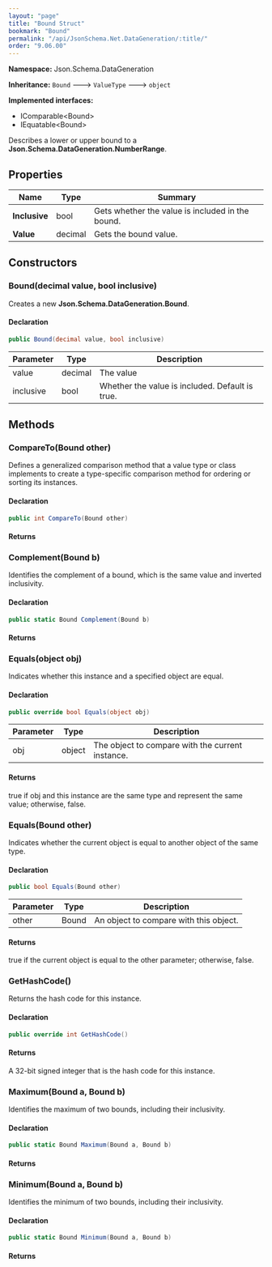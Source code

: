 ```yaml
---
layout: "page"
title: "Bound Struct"
bookmark: "Bound"
permalink: "/api/JsonSchema.Net.DataGeneration/:title/"
order: "9.06.00"
---
```

**Namespace:** Json.Schema.DataGeneration

**Inheritance:**
`Bound`
 🡒 
`ValueType`
 🡒 
`object`

**Implemented interfaces:**

- IComparable\<Bound\>
- IEquatable\<Bound\>

Describes a lower or upper bound to a **Json.Schema.DataGeneration.NumberRange**.

## Properties

| Name | Type | Summary |
|---|---|---|
| **Inclusive** | bool | Gets whether the value is included in the bound. |
| **Value** | decimal | Gets the bound value. |

## Constructors

### Bound(decimal value, bool inclusive)

Creates a new **Json.Schema.DataGeneration.Bound**.

#### Declaration

```c#
public Bound(decimal value, bool inclusive)
```

| Parameter | Type | Description |
|---|---|---|
| value | decimal | The value |
| inclusive | bool | Whether the value is included. Default is true. |


## Methods

### CompareTo(Bound other)

Defines a generalized comparison method that a value type or class implements to create a type-specific comparison method for ordering or sorting its instances.

#### Declaration

```c#
public int CompareTo(Bound other)
```


#### Returns



### Complement(Bound b)

Identifies the complement of a bound, which is the same value and inverted inclusivity.

#### Declaration

```c#
public static Bound Complement(Bound b)
```


#### Returns



### Equals(object obj)

Indicates whether this instance and a specified object are equal.

#### Declaration

```c#
public override bool Equals(object obj)
```

| Parameter | Type | Description |
|---|---|---|
| obj | object | The object to compare with the current instance. |


#### Returns

true if <paramref name="obj">obj</paramref> and this instance are the same type and represent the same value; otherwise, false.

### Equals(Bound other)

Indicates whether the current object is equal to another object of the same type.

#### Declaration

```c#
public bool Equals(Bound other)
```

| Parameter | Type | Description |
|---|---|---|
| other | Bound | An object to compare with this object. |


#### Returns

true if the current object is equal to the <paramref name="other">other</paramref> parameter; otherwise, false.

### GetHashCode()

Returns the hash code for this instance.

#### Declaration

```c#
public override int GetHashCode()
```


#### Returns

A 32-bit signed integer that is the hash code for this instance.

### Maximum(Bound a, Bound b)

Identifies the maximum of two bounds, including their inclusivity.

#### Declaration

```c#
public static Bound Maximum(Bound a, Bound b)
```


#### Returns



### Minimum(Bound a, Bound b)

Identifies the minimum of two bounds, including their inclusivity.

#### Declaration

```c#
public static Bound Minimum(Bound a, Bound b)
```


#### Returns



